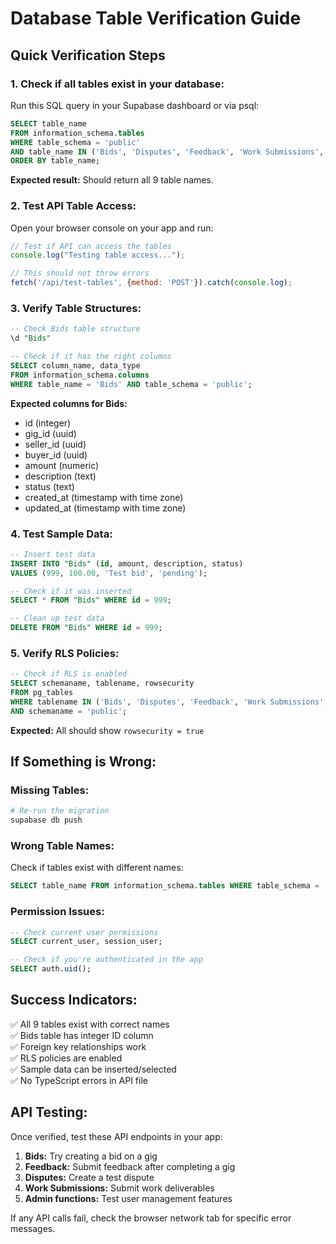 # Database Table Verification Guide

## Quick Verification Steps

### 1. Check if all tables exist in your database:

Run this SQL query in your Supabase dashboard or via psql:

```sql
SELECT table_name 
FROM information_schema.tables 
WHERE table_schema = 'public' 
AND table_name IN ('Bids', 'Disputes', 'Feedback', 'Work Submissions', 'Gigs', 'Profiles', 'user_documents', 'admin_actions', 'user_notifications')
ORDER BY table_name;
```

**Expected result:** Should return all 9 table names.

### 2. Test API Table Access:

Open your browser console on your app and run:

```javascript
// Test if API can access the tables
console.log("Testing table access...");

// This should not throw errors
fetch('/api/test-tables', {method: 'POST'}).catch(console.log);
```

### 3. Verify Table Structures:

```sql
-- Check Bids table structure
\d "Bids"

-- Check if it has the right columns
SELECT column_name, data_type 
FROM information_schema.columns 
WHERE table_name = 'Bids' AND table_schema = 'public';
```

**Expected columns for Bids:**
- id (integer)
- gig_id (uuid)
- seller_id (uuid)
- buyer_id (uuid)
- amount (numeric)
- description (text)
- status (text)
- created_at (timestamp with time zone)
- updated_at (timestamp with time zone)

### 4. Test Sample Data:

```sql
-- Insert test data
INSERT INTO "Bids" (id, amount, description, status) 
VALUES (999, 100.00, 'Test bid', 'pending');

-- Check if it was inserted
SELECT * FROM "Bids" WHERE id = 999;

-- Clean up test data
DELETE FROM "Bids" WHERE id = 999;
```

### 5. Verify RLS Policies:

```sql
-- Check if RLS is enabled
SELECT schemaname, tablename, rowsecurity 
FROM pg_tables 
WHERE tablename IN ('Bids', 'Disputes', 'Feedback', 'Work Submissions', 'Gigs', 'Profiles')
AND schemaname = 'public';
```

**Expected:** All should show `rowsecurity = true`

## If Something is Wrong:

### Missing Tables:
```bash
# Re-run the migration
supabase db push
```

### Wrong Table Names:
Check if tables exist with different names:
```sql
SELECT table_name FROM information_schema.tables WHERE table_schema = 'public' ORDER BY table_name;
```

### Permission Issues:
```sql
-- Check current user permissions
SELECT current_user, session_user;

-- Check if you're authenticated in the app
SELECT auth.uid();
```

## Success Indicators:

✅ All 9 tables exist with correct names  
✅ Bids table has integer ID column  
✅ Foreign key relationships work  
✅ RLS policies are enabled  
✅ Sample data can be inserted/selected  
✅ No TypeScript errors in API file  

## API Testing:

Once verified, test these API endpoints in your app:

1. **Bids:** Try creating a bid on a gig
2. **Feedback:** Submit feedback after completing a gig
3. **Disputes:** Create a test dispute
4. **Work Submissions:** Submit work deliverables
5. **Admin functions:** Test user management features

If any API calls fail, check the browser network tab for specific error messages.